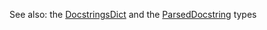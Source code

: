 See also: the <a href="javascript:openLink('/python/types/DocstringsDict')">DocstringsDict</a> and
the <a href="javascript:openLink('/python/types/ParsedDocstring')">ParsedDocstring</a> types